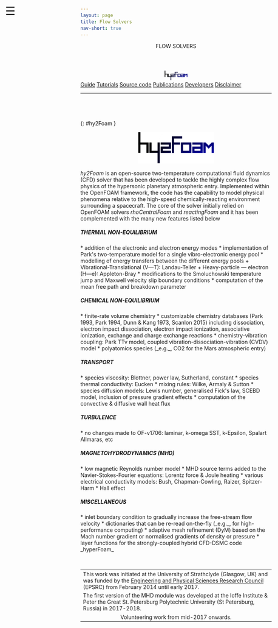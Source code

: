 ```yaml
---
layout: page
title: Flow Solvers
nav-short: true
---
```


<div id="mySidenav" class="sidenav">
  <a href="javascript:void(0)" class="closebtn" onclick="closeNav()"><i class='fa fa-times'></i></a>
  <header>FLOW SOLVERS</header>
  <a href="https://hystrath.github.io/solvers/fleming/hy2foam/"><center><img src="/docs/img/logos/hy2FoamLogo.png" width="60"></center></a>
  <a href="https://hystrath.github.io/guides/fleming/cfd/toc/">Guide</a>
  <a href="https://hystrath.github.io/tutos/fleming/hy2foam/toc/">Tutorials</a>
  <a href="https://github.com/hystrath/hyStrath/tree/master/applications/solvers/compressible/hy2Foam">Source code</a>
  <a href="https://hystrath.github.io/publications/hy2foam/">Publications</a>
  <a href="https://hystrath.github.io/about/people/#cfd-module--hyfoam-hy2foam">Developers</a>
  <a href="https://hystrath.github.io/download/disclaimer/">Disclaimer</a>
</div>

<span style="position: fixed;font-size:30px;cursor:pointer; margin:0px; top:60px;left:30px;" onclick="reopenNav()">&#9776;</span>

<script>
function openNav() {
  document.getElementById("mySidenav").style.width = "210px";
  document.getElementById("mySidenav").style.transition = "0s";
}

function closeNav() {
  document.getElementById("mySidenav").style.width = "0px";
  localStorage.removeItem('show_sidenav');
}

function reopenNav() {
  document.getElementById("mySidenav").style.width = "210px";
  document.getElementById("mySidenav").style.transition = "0.5s";
  localStorage.setItem("show_sidenav", true);
}

if (localStorage.getItem("show_sidenav")) openNav()
</script>

--- 

###### &nbsp;
{: #hy2Foam }
<p align="center">
  <img src="/docs/img/logos/hy2FoamLogo.png" width="200"/>
</p>

_hy2Foam_ is an open-source two-temperature computational fluid dynamics (CFD)
solver that has been developed to tackle the highly complex flow physics of the hypersonic planetary
atmospheric entry. Implemented within the OpenFOAM framework, the code has the capability to model physical phenomena relative to the high-speed chemically-reacting environment surrounding a spacecraft. The core of the solver initially relied on OpenFOAM solvers _rhoCentralFoam_ and _reactingFoam_ and it has been complemented with the many new features listed below  

<h5>THERMAL NON-EQUILIBRIUM</h5>
* addition of the electronic and electron energy modes  
* implementation of Park's two-temperature model for a single vibro-electronic energy pool
* modelling of energy transfers between the different energy pools
  + Vibrational-Translational (V—T): Landau-Teller
  + Heavy-particle — electron (H—e): Appleton-Bray
* modifications to the Smoluchowski temperature jump and Maxwell velocity slip boundary conditions
* computation of the mean free path and breakdown parameter
&nbsp;
<h5>CHEMICAL NON-EQUILIBRIUM</h5>
* finite-rate volume chemistry
* customizable chemistry databases (Park 1993, Park 1994, Dunn & Kang 1973, Scanlon 2015) including dissociation, electron impact dissociation, electron impact ionization, associative ionization, exchange and charge exchange reactions  
* chemistry-vibration coupling: Park TTv model, coupled vibration-dissociation-vibration (CVDV) model
* polyatomics species (_e.g._, CO2 for the Mars atmospheric entry)
&nbsp;
<h5>TRANSPORT</h5>
* species viscosity: Blottner, power law, Sutherland, constant
* species thermal conductivity: Eucken
* mixing rules: Wilke, Armaly & Sutton
* species diffusion models: Lewis number, generalised Fick's law, SCEBD model, inclusion of pressure gradient effects
* computation of the convective & diffusive wall heat flux
&nbsp;
<h5>TURBULENCE</h5>
* no changes made to OF-v1706: laminar, k-omega SST, k-Epsilon, Spalart Allmaras, etc
&nbsp;
<h5>MAGNETOHYDRODYNAMICS (MHD)</h5>
* low magnetic Reynolds number model  
* MHD source terms added to the Navier-Stokes-Fourier equations: Lorentz force & Joule heating  
* various electrical conductivity models: Bush, Chapman-Cowling, Raizer, Spitzer-Harm  
* Hall effect
<!--* Ongoing or planned developments-->
<!--  + Ion slip  -->
<!--  + Artificial ionization  -->
<!--  + P-1 radiation model -->
&nbsp;
<h5>MISCELLANEOUS</h5>
* inlet boundary condition to gradually increase the free-stream flow velocity  
* dictionaries that can be re-read on-the-fly (_e.g._, for high-performance computing)  
* adaptive mesh refinement (DyM) based on the Mach number gradient or normalised gradients of density or pressure
* layer functions for the strongly-coupled hybrid CFD-DSMC code _hyperFoam_  

&nbsp;

<table cellspacing="0" cellpadding="0">
<tr>
  <td>This work was initiated at the University of Strathclyde (Glasgow, UK) and was funded by the <a href="https://www.epsrc.ac.uk/">Engineering and Physical Sciences Research Council</a> (EPSRC) from February 2014 until early 2017.</td>
</tr>
<tr>
  <td>The first version of the MHD module was developed at the Ioffe Institute & Peter the Great St. Petersburg Polytechnic University (St Petersburg, Russia) in 2017-2018.</td>
</tr>
<tr>
<td style="text-align:center" colspan="2"> Volunteering work from mid-2017 onwards.
</td>
</tr>
</table>
